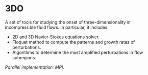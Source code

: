 # 3DO
A set of tools for studying the onset of three-dimensionality in incompressible fluid flows. In particular, it includes
-	2D and 3D Navier-Stokes equations solver.
-	Floquet method to compute the patterns and growth rates of perturbations.
-	Algorithms to determine the most amplified perturbations in flow subregions.

_Parallel implementation: MPI._
